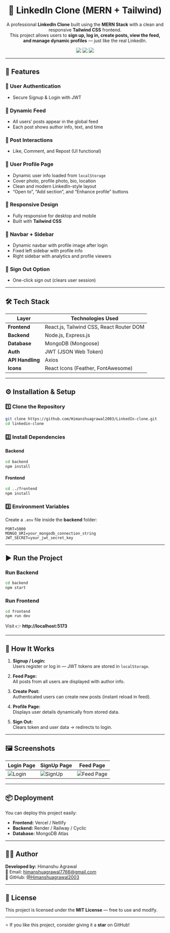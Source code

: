 
<h1 align="center">💼 LinkedIn Clone (MERN + Tailwind)</h1>

<p align="center">
  A professional <b>LinkedIn Clone</b> built using the <b>MERN Stack</b> with a clean and responsive <b>Tailwind CSS</b> frontend.<br/>
  This project allows users to <b>sign up, log in, create posts, view the feed, and manage dynamic profiles</b> — just like the real LinkedIn.
</p>

<p align="center">
  <img src="https://img.shields.io/badge/MERN-Fullstack-blue?style=for-the-badge"/>
  <img src="https://img.shields.io/badge/TailwindCSS-Responsive-blueviolet?style=for-the-badge"/>
  <img src="https://img.shields.io/badge/License-MIT-green?style=for-the-badge"/>
</p>

---

## 🚀 Features

### 🔐 **User Authentication**
- Secure Signup & Login with JWT  

### 📰 **Dynamic Feed**
- All users’ posts appear in the global feed  
- Each post shows author info, text, and time

### 💬 **Post Interactions**
- Like, Comment, and Repost (UI functional)

### 👤 **User Profile Page**
- Dynamic user info loaded from `localStorage`  
- Cover photo, profile photo, bio, location  
- Clean and modern LinkedIn-style layout  
- “Open to”, “Add section”, and “Enhance profile” buttons

### 📱 **Responsive Design**
- Fully responsive for desktop and mobile  
- Built with **Tailwind CSS**

### 🧭 **Navbar + Sidebar**
- Dynamic navbar with profile image after login  
- Fixed left sidebar with profile info  
- Right sidebar with analytics and profile viewers

### 🚪 **Sign Out Option**
- One-click sign out (clears user session)

---

## 🛠️ Tech Stack

| Layer | Technologies Used |
|--------|------------------|
| **Frontend** | React.js, Tailwind CSS, React Router DOM |
| **Backend** | Node.js, Express.js |
| **Database** | MongoDB (Mongoose) |
| **Auth** | JWT (JSON Web Token) |
| **API Handling** | Axios |
| **Icons** | React Icons (Feather, FontAwesome) |

---

## ⚙️ Installation & Setup

### 1️⃣ Clone the Repository
```bash
git clone https://github.com/Himanshuagrawal2003/LinkedIn-clone.git
cd linkedin-clone
```

### 2️⃣ Install Dependencies

#### Backend
```bash
cd backend
npm install
```

#### Frontend
```bash
cd ../frontend
npm install
```

### 3️⃣ Environment Variables
Create a `.env` file inside the **backend** folder:
```
PORT=5000
MONGO_URI=your_mongodb_connection_string
JWT_SECRET=your_jwt_secret_key
```

---

## ▶️ Run the Project

### Run Backend
```bash
cd backend
npm start
```

### Run Frontend
```bash
cd frontend
npm run dev
```

Visit 👉 **http://localhost:5173**

---

## 🧠 How It Works

1. **Signup / Login:**  
   Users register or log in — JWT tokens are stored in `localStorage`.

2. **Feed Page:**  
   All posts from all users are displayed with author info.

3. **Create Post:**  
   Authenticated users can create new posts (instant reload in feed).

4. **Profile Page:**  
   Displays user details dynamically from stored data.

5. **Sign Out:**  
   Clears token and user data → redirects to login.

---

## 🖼️ Screenshots
| Login Page | SignUp Page | Feed Page |
|-------------|------------|--------------|
| ![Login](https://drive.google.com/uc?export=view&id=1tSZTXxN6o30cL23OwvCyubSOe-Q3xwye) | ![SignUp](https://drive.google.com/uc?export=view&id=1C800aegTyxS4TwLgyRZ_BKVTzzjTc-qg) | ![Feed Page](https://drive.google.com/uc?export=view&id=1xaId16_cQPLLNBIMuQeKSF2KUDF-oLGp) |


---

## 📦 Deployment

You can deploy this project easily:

- **Frontend:** Vercel / Netlify  
- **Backend:** Render / Railway / Cyclic  
- **Database:** MongoDB Atlas  

---

## 👨‍💻 Author

**Developed by:** Himanshu Agrawal  
📧 Email: [himanshuagrawal7766@gmail.com](mailto:himanshuagrawal7766@gmail.com)  
💼 GitHub: [@Himanshuagrawal2003](https://github.com/Himanshuagrawal2003)  

---

## 📜 License

This project is licensed under the **MIT License** — free to use and modify.

---

⭐ If you like this project, consider giving it a **star** on GitHub!